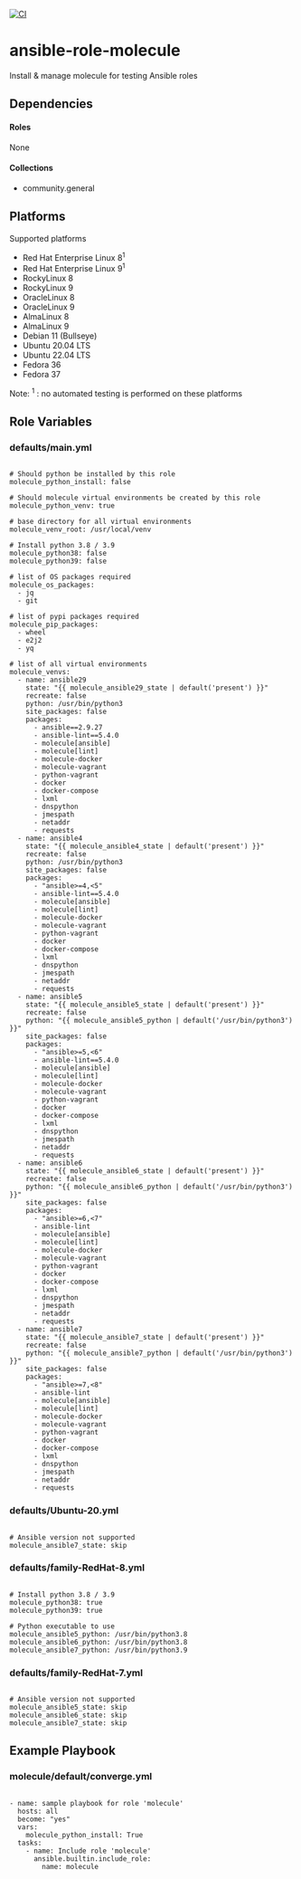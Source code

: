 [![CI](https://github.com/de-it-krachten/ansible-role-molecule/workflows/CI/badge.svg?event=push)](https://github.com/de-it-krachten/ansible-role-molecule/actions?query=workflow%3ACI)


# ansible-role-molecule

Install & manage molecule for testing Ansible roles



## Dependencies

#### Roles
None

#### Collections
- community.general

## Platforms

Supported platforms

- Red Hat Enterprise Linux 8<sup>1</sup>
- Red Hat Enterprise Linux 9<sup>1</sup>
- RockyLinux 8
- RockyLinux 9
- OracleLinux 8
- OracleLinux 9
- AlmaLinux 8
- AlmaLinux 9
- Debian 11 (Bullseye)
- Ubuntu 20.04 LTS
- Ubuntu 22.04 LTS
- Fedora 36
- Fedora 37

Note:
<sup>1</sup> : no automated testing is performed on these platforms

## Role Variables
### defaults/main.yml
<pre><code>
# Should python be installed by this role
molecule_python_install: false

# Should molecule virtual environments be created by this role
molecule_python_venv: true

# base directory for all virtual environments
molecule_venv_root: /usr/local/venv

# Install python 3.8 / 3.9
molecule_python38: false
molecule_python39: false

# list of OS packages required
molecule_os_packages:
  - jq
  - git

# list of pypi packages required
molecule_pip_packages:
  - wheel
  - e2j2
  - yq

# list of all virtual environments
molecule_venvs:
  - name: ansible29
    state: "{{ molecule_ansible29_state | default('present') }}"
    recreate: false
    python: /usr/bin/python3
    site_packages: false
    packages:
      - ansible==2.9.27
      - ansible-lint==5.4.0
      - molecule[ansible]
      - molecule[lint]
      - molecule-docker
      - molecule-vagrant
      - python-vagrant
      - docker
      - docker-compose
      - lxml
      - dnspython
      - jmespath
      - netaddr
      - requests
  - name: ansible4
    state: "{{ molecule_ansible4_state | default('present') }}"
    recreate: false
    python: /usr/bin/python3
    site_packages: false
    packages:
      - "ansible>=4,<5"
      - ansible-lint==5.4.0
      - molecule[ansible]
      - molecule[lint]
      - molecule-docker
      - molecule-vagrant
      - python-vagrant
      - docker
      - docker-compose
      - lxml
      - dnspython
      - jmespath
      - netaddr
      - requests
  - name: ansible5
    state: "{{ molecule_ansible5_state | default('present') }}"
    recreate: false
    python: "{{ molecule_ansible5_python | default('/usr/bin/python3') }}"
    site_packages: false
    packages:
      - "ansible>=5,<6"
      - ansible-lint==5.4.0
      - molecule[ansible]
      - molecule[lint]
      - molecule-docker
      - molecule-vagrant
      - python-vagrant
      - docker
      - docker-compose
      - lxml
      - dnspython
      - jmespath
      - netaddr
      - requests
  - name: ansible6
    state: "{{ molecule_ansible6_state | default('present') }}"
    recreate: false
    python: "{{ molecule_ansible6_python | default('/usr/bin/python3') }}"
    site_packages: false
    packages:
      - "ansible>=6,<7"
      - ansible-lint
      - molecule[ansible]
      - molecule[lint]
      - molecule-docker
      - molecule-vagrant
      - python-vagrant
      - docker
      - docker-compose
      - lxml
      - dnspython
      - jmespath
      - netaddr
      - requests
  - name: ansible7
    state: "{{ molecule_ansible7_state | default('present') }}"
    recreate: false
    python: "{{ molecule_ansible7_python | default('/usr/bin/python3') }}"
    site_packages: false
    packages:
      - "ansible>=7,<8"
      - ansible-lint
      - molecule[ansible]
      - molecule[lint]
      - molecule-docker
      - molecule-vagrant
      - python-vagrant
      - docker
      - docker-compose
      - lxml
      - dnspython
      - jmespath
      - netaddr
      - requests
</pre></code>

### defaults/Ubuntu-20.yml
<pre><code>
# Ansible version not supported
molecule_ansible7_state: skip
</pre></code>

### defaults/family-RedHat-8.yml
<pre><code>
# Install python 3.8 / 3.9
molecule_python38: true
molecule_python39: true

# Python executable to use
molecule_ansible5_python: /usr/bin/python3.8
molecule_ansible6_python: /usr/bin/python3.8
molecule_ansible7_python: /usr/bin/python3.9
</pre></code>

### defaults/family-RedHat-7.yml
<pre><code>
# Ansible version not supported
molecule_ansible5_state: skip
molecule_ansible6_state: skip
molecule_ansible7_state: skip
</pre></code>




## Example Playbook
### molecule/default/converge.yml
<pre><code>
- name: sample playbook for role 'molecule'
  hosts: all
  become: "yes"
  vars:
    molecule_python_install: True
  tasks:
    - name: Include role 'molecule'
      ansible.builtin.include_role:
        name: molecule
</pre></code>
